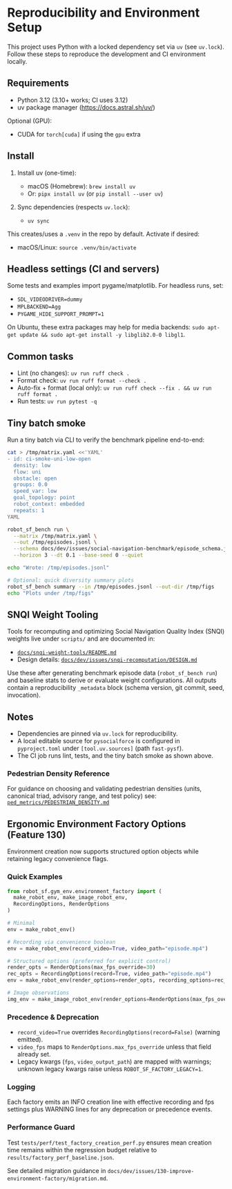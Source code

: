 # Reproducibility and Environment Setup

This project uses Python with a locked dependency set via `uv` (see `uv.lock`). Follow these steps to reproduce the development and CI environment locally.

## Requirements
- Python 3.12 (3.10+ works; CI uses 3.12)
- uv package manager (https://docs.astral.sh/uv/)

Optional (GPU):
- CUDA for `torch[cuda]` if using the `gpu` extra

## Install
1) Install uv (one-time):
   - macOS (Homebrew): `brew install uv`
   - Or: `pipx install uv` (or `pip install --user uv`)

2) Sync dependencies (respects `uv.lock`):
   - `uv sync`

This creates/uses a `.venv` in the repo by default. Activate if desired:
- macOS/Linux: `source .venv/bin/activate`

## Headless settings (CI and servers)
Some tests and examples import pygame/matplotlib. For headless runs, set:
- `SDL_VIDEODRIVER=dummy`
- `MPLBACKEND=Agg`
- `PYGAME_HIDE_SUPPORT_PROMPT=1`

On Ubuntu, these extra packages may help for media backends: `sudo apt-get update && sudo apt-get install -y libglib2.0-0 libgl1`.

## Common tasks
- Lint (no changes): `uv run ruff check .`
- Format check: `uv run ruff format --check .`
- Auto-fix + format (local only): `uv run ruff check --fix . && uv run ruff format .`
- Run tests: `uv run pytest -q`

## Tiny batch smoke
Run a tiny batch via CLI to verify the benchmark pipeline end-to-end:

```bash
cat > /tmp/matrix.yaml <<'YAML'
- id: ci-smoke-uni-low-open
  density: low
  flow: uni
  obstacle: open
  groups: 0.0
  speed_var: low
  goal_topology: point
  robot_context: embedded
  repeats: 1
YAML

robot_sf_bench run \
  --matrix /tmp/matrix.yaml \
  --out /tmp/episodes.jsonl \
  --schema docs/dev/issues/social-navigation-benchmark/episode_schema.json \
  --horizon 3 --dt 0.1 --base-seed 0 --quiet

echo "Wrote: /tmp/episodes.jsonl"

# Optional: quick diversity summary plots
robot_sf_bench summary --in /tmp/episodes.jsonl --out-dir /tmp/figs
echo "Plots under /tmp/figs"
```

## SNQI Weight Tooling

Tools for recomputing and optimizing Social Navigation Quality Index (SNQI) weights live under `scripts/` and are documented in:

- [`docs/snqi-weight-tools/README.md`](./snqi-weight-tools/README.md)
- Design details: [`docs/dev/issues/snqi-recomputation/DESIGN.md`](./dev/issues/snqi-recomputation/DESIGN.md)

Use these after generating benchmark episode data (`robot_sf_bench run`) and baseline stats to derive or evaluate weight configurations. All outputs contain a reproducibility `_metadata` block (schema version, git commit, seed, invocation).

## Notes
- Dependencies are pinned via `uv.lock` for reproducibility.
- A local editable source for `pysocialforce` is configured in `pyproject.toml` under `[tool.uv.sources]` (path `fast-pysf`).
- The CI job runs lint, tests, and the tiny batch smoke as shown above.

### Pedestrian Density Reference
For guidance on choosing and validating pedestrian densities (units, canonical triad, advisory range, and test policy) see: [`ped_metrics/PEDESTRIAN_DENSITY.md`](./ped_metrics/PEDESTRIAN_DENSITY.md)

## Ergonomic Environment Factory Options (Feature 130)

Environment creation now supports structured option objects while retaining legacy convenience flags.

### Quick Examples
```python
from robot_sf.gym_env.environment_factory import (
  make_robot_env, make_image_robot_env,
  RecordingOptions, RenderOptions
)

# Minimal
env = make_robot_env()

# Recording via convenience boolean
env = make_robot_env(record_video=True, video_path="episode.mp4")

# Structured options (preferred for explicit control)
render_opts = RenderOptions(max_fps_override=30)
rec_opts = RecordingOptions(record=True, video_path="episode.mp4")
env = make_robot_env(render_options=render_opts, recording_options=rec_opts, debug=True)

# Image observations
img_env = make_image_robot_env(render_options=RenderOptions(max_fps_override=24))
```

### Precedence & Deprecation
- `record_video=True` overrides `RecordingOptions(record=False)` (warning emitted).
- `video_fps` maps to `RenderOptions.max_fps_override` unless that field already set.
- Legacy kwargs (`fps`, `video_output_path`) are mapped with warnings; unknown legacy kwargs raise unless `ROBOT_SF_FACTORY_LEGACY=1`.

### Logging
Each factory emits an INFO creation line with effective recording and fps settings plus WARNING lines for any deprecation or precedence events.

### Performance Guard
Test `tests/perf/test_factory_creation_perf.py` ensures mean creation time remains within the regression budget relative to `results/factory_perf_baseline.json`.

See detailed migration guidance in `docs/dev/issues/130-improve-environment-factory/migration.md`.
